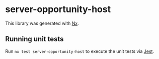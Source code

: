 # server-opportunity-host

This library was generated with [Nx](https://nx.dev).

## Running unit tests

Run `nx test server-opportunity-host` to execute the unit tests via [Jest](https://jestjs.io).
